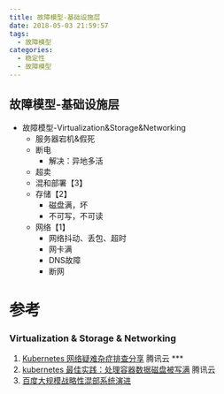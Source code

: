 ```yaml
---
title: 故障模型-基础设施层
date: 2018-05-03 21:59:57
tags:
  - 故障模型
categories:
  - 稳定性
  - 故障模型
---
```


<p></p>
<!-- more -->

## 故障模型-基础设施层
+ 故障模型-Virtualization&Storage&Networking
	- 服务器宕机&假死
	- 断电
		- 解决：异地多活
	- 超卖
	- 混和部署【3】
	- 存储【2】
		- 磁盘满，坏
		- 不可写，不可读
	- 网络【1】
		- 网络抖动、丢包、超时
		- 网卡满
		- DNS故障
		- 断网

# 参考
### Virtualization & Storage & Networking
1. [Kubernetes 网络疑难杂症排查分享](https://tencentcloudcontainerteam.github.io/2019/08/12/troubleshooting-with-kubernetes-network/)  腾讯云 ***
2. [kubernetes 最佳实践：处理容器数据磁盘被写满](https://tencentcloudcontainerteam.github.io/2019/06/08/kubernetes-best-practice-handle-disk-full/) 腾讯云
3. [百度大规模战略性混部系统演进](https://www.infoq.cn/article/aEut*ZAIffp0q4MSKDSg)



